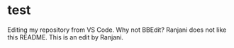 # test
Editing my repository from VS Code. Why not BBEdit?
Ranjani does not like this README. 
This is an edit by Ranjani.
